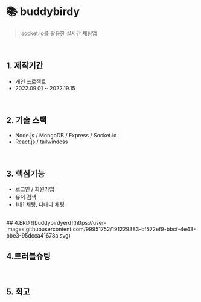 # 📚 buddybirdy
> socket.io를 활용한 실시간 채팅앱   
> 

</br>

## 1. 제작기간
* 개인 프로젝트
* 2022.09.01 ~ 2022.19.15


</br>

## 2. 기술 스택
* Node.js / MongoDB / Express / Socket.io   
* React.js / tailwindcss

</br>

## 3. 핵심기능
* 로그인 / 회원가입   
* 유저 검색   
* 1대1 채팅, 다대다 채팅   


</br>
## 4.ERD
![buddybirdyerd](https://user-images.githubusercontent.com/99951752/191229383-cf572ef9-bbcf-4e43-bbe3-95dcca41678a.svg)

</br>

## 4.트러블슈팅
>  


</br>

## 5. 회고
  

</br>

